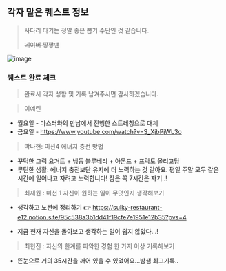 ## 각자 맡은 퀘스트 정보
> 사다리 타기는 정말 좋은 뽑기 수단인 것 같습니다.
>
> ~~네이버 짱짱맨~~

![image](https://github.com/user-attachments/assets/0e8203d3-f496-414c-9af3-1b1470699cda)


### 퀘스트 완료 체크
> 완료시 각자 성함 및 기록 남겨주시면 감사하겠습니다.

> 이예린
- 월요일 - 마스터와의 만남에서 진행한 스트레칭으로 대체
- 금요일 - https://www.youtube.com/watch?v=S_XjbPjWL3o

> 박나현: 미션4 에너지 충전 방법
- 꾸덕한 그릭 요거트 + 냉동 블루베리 + 아몬드 + 프락토 올리고당
- 루틴한 생활: 에너지 충전보단 유지에 더 노력하는 것 같아요. 평일 주말 모두 같은 시간에 일어나고 자려고 노력합니다! 잠은 꼭 7시간은 자기..!
  
>최재원 : 미션 1 자신이 원하는 일이 무엇인지 생각해보기
- 생각하고 노션에 정리하기
👉 https://sulky-restaurant-e12.notion.site/95c538a3b1dd41f19cfe7e1951e12b35?pvs=4

- 지금 현재 자신을 돌아보고 생각하는 일이 쉽지 않았다...!
  
> 최현진 : 자신의 한계를 파악한 경험 한 가지 이상 기록해보기
- 뜬눈으로 거의 35시간을 깨어 있을 수 있었어요...밤샘 최고기록..
